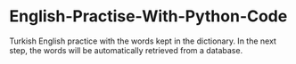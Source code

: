 # English-Practise-With-Python-Code
Turkish English practice with the words kept in the dictionary. In the next step, the words will be automatically retrieved from a database.
